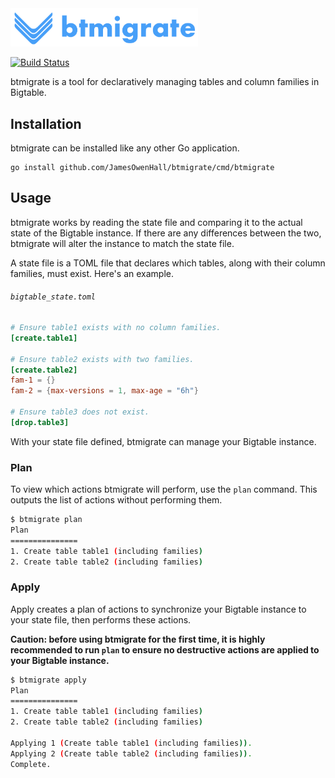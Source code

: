 <img src="logo.png" width="300">

[![Build Status](https://travis-ci.com/JamesOwenHall/btmigrate.svg?branch=master)](https://travis-ci.com/JamesOwenHall/btmigrate)

btmigrate is a tool for declaratively managing tables and column families in Bigtable.

## Installation

btmigrate can be installed like any other Go application.

```
go install github.com/JamesOwenHall/btmigrate/cmd/btmigrate
```

## Usage

btmigrate works by reading the state file and comparing it to the actual state of the Bigtable instance. If there are any differences between the two, btmigrate will alter the instance to match the state file.

A state file is a TOML file that declares which tables, along with their column families, must exist. Here's an example.

###### `bigtable_state.toml`

```toml
# Ensure table1 exists with no column families.
[create.table1]

# Ensure table2 exists with two families.
[create.table2]
fam-1 = {}
fam-2 = {max-versions = 1, max-age = "6h"}

# Ensure table3 does not exist.
[drop.table3]
```

With your state file defined, btmigrate can manage your Bigtable instance.

### Plan

To view which actions btmigrate will perform, use the `plan` command. This outputs the list of actions without performing them.

```sh
$ btmigrate plan
Plan
===============
1. Create table table1 (including families)
2. Create table table2 (including families)
```

### Apply

Apply creates a plan of actions to synchronize your Bigtable instance to your state file, then performs these actions.

**Caution: before using btmigrate for the first time, it is highly recommended to run `plan` to ensure no destructive actions are applied to your Bigtable instance.**

```sh
$ btmigrate apply
Plan
===============
1. Create table table1 (including families)
2. Create table table2 (including families)

Applying 1 (Create table table1 (including families)).
Applying 2 (Create table table2 (including families)).
Complete.
```
